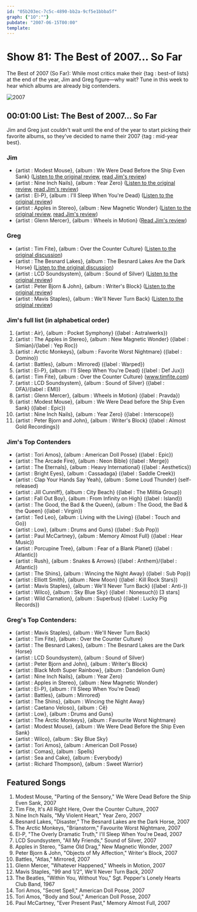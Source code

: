 ```yaml
---
id: "05b203ec-7c5c-4890-bb2a-9cf5e1bbba5f"
graph: {"1O":""}
pubdate: "2007-06-15T00:00"
template: 
---
```






# Show 81: The Best of 2007... So Far

The Best of 2007 (So Far): While most critics make their {tag : best-of lists} at the end of the year, Jim and Greg figure—why wait? Tune in this week to hear which albums are already big contenders.

![2007](https://static.soundopinions.org/images/2007/2007-1.jpg)



## 00:01:00 List: The Best of 2007... So Far

Jim and Greg just couldn't wait until the end of the year to start picking their favorite albums, so they've decided to name their 2007 {tag : mid-year best}.


### Jim

- {artist : Modest Mouse}, {album : We Were Dead Before the Ship Even Sank} ([Listen to the original review](/show/68/), [read Jim's review](http://www.jimdero.com/News2007/ModestMouse.htm))
- {artist : Nine Inch Nails}, {album : Year Zero} ([Listen to the original review](/show/72/), [read Jim's review](http://www.jimdero.com/News2007/Nineinchnails.htm))
- {artist : El-P}, {album : I'll Sleep When You're Dead} ([Listen to the original review](/show/75/))
- {artist : Apples in Stereo}, {album : New Magnetic Wonder} ([Listen to the original review](/show/70/), [read Jim's review](http://www.jimdero.com/News2007/ApplesinStereo.htm))
- {artist : Glenn Mercer}, {album : Wheels in Motion} ([Read Jim's review](http://www.jimdero.com/News2007/SpinControlJune3.htm))


### Greg

- {artist : Tim Fite}, {album : Over the Counter Culture} ([Listen to the original discussion](http://www.soundopinions.com/shownotes/2007/022307/shownotes.html))
- {artist : The Besnard Lakes}, {album : The Besnard Lakes Are the Dark Horse} ([Listen to the original discussion](/show/69/))
- {artist : LCD Soundsystem}, {album : Sound of Silver} ([Listen to the original review](/show/68/))
- {artist : Peter Bjorn & John}, {album : Writer's Block} ([Listen to the original review](/show/65/))
- {artist : Mavis Staples}, {album : We'll Never Turn Back} ([Listen to the original review](/show/75/))


### Jim's full list (in alphabetical order)

1. {artist : Air}, {album : Pocket Symphony} ({label : Astralwerks})
2. {artist : The Apples in Stereo}, {album : New Magnetic Wonder} ({label : Simian}/{label : Yep Roc})
3. {artist : Arctic Monkeys}, {album : Favorite Worst Nightmare} ({label : Domino})
4. {artist : Battles}, {album : Mirrored} ({label : Warped})
5. {artist : El-P}, {album : I'll Sleep When You're Dead} ({label : Def Jux})
6. {artist : Tim Fite}, {album : Over the Counter Culture} (www.timfite.com)
7. {artist : LCD Soundsystem}, {album : Sound of Silver} ({label : DFA}/{label : EMI})
8. {artist : Glenn Mercer}, {album : Wheels in Motion} ({label : Pravda})
9. {artist : Modest Mouse}, {album : We Were Dead before the Ship Even Sank} ({label : Epic})
10. {artist : Nine Inch Nails}, {album : Year Zero} ({label : Interscope})
11. {artist : Peter Bjorn and John}, {album : Writer's Block} ({label : Almost Gold Recordings})


### Jim's Top Contenders

- {artist : Tori Amos}, {album : American Doll Posse} ({label : Epic})
- {artist : The Arcade Fire}, {album : Neon Bible} ({label : Merge})
- {artist : The Eternals}, {album : Heavy International} ({label : Aesthetics})
- {artist : Bright Eyes}, {album : Cassadaga} ({label : Saddle Creek})
- {artist : Clap Your Hands Say Yeah}, {album : Some Loud Thunder} (self-released)
- {artist : Jill Cunniff}, {album : City Beach} ({label : The Militia Group})
- {artist : Fall Out Boy}, {album : From Infinity on High} ({label : Island})
- {artist : The Good, the Bad & the Queen}, {album : The Good, the Bad & the Queen} ({label : Virgin})
- {artist : Ted Leo}, {album : Living with the Living} ({label : Touch and Go})
- {artist : Low}, {album : Drums and Guns} ({label : Sub Pop})
- {artist : Paul McCartney}, {album : Memory Almost Full} ({label : Hear Music})
- {artist : Porcupine Tree}, {album : Fear of a Blank Planet} ({label : Atlantic})
- {artist : Rush}, {album : Snakes & Arrows} ({label : Anthem}/{label : Atlantic})
- {artist : The Shins}, {album : Wincing the Night Away} ({label : Sub Pop})
- {artist : Elliott Smith}, {album : New Moon} ({label : Kill Rock Stars})
- {artist : Mavis Staples}, {album : We'll Never Turn Back} ({label : Anti-})
- {artist : Wilco}, {album : Sky Blue Sky} ({label : Nonesuch}) [3 stars]
- {artist : Wild Carnation}, {album : Superbus} ({label : Lucky Pig Records})


### Greg's Top Contenders:

- {artist : Mavis Staples}, {album : We'll Never Turn Back}
- {artist : Tim Fite}, {album : Over the Counter Culture}
- {artist : The Besnard Lakes}, {album : The Besnard Lakes are the Dark Horse}
- {artist : LCD Soundsystem}, {album : Sound of Silver}
- {artist : Peter Bjorn and John}, {album : Writer's Block}
- {artist : Black Moth Super Rainbow}, {album : Dandelion Gum}
- {artist : Nine Inch Nails}, {album : Year Zero}
- {artist : Apples in Stereo}, {album : New Magnetic Wonder}
- {artist : El-P}, {album : I'll Sleep When You're Dead}
- {artist : Battles}, {album : Mirrored}
- {artist : The Shins}, {album : Wincing the Night Away}
- {artist : Caetano Veloso}, {album : Cê}
- {artist : Low}, {album : Drums and Guns}
- {artist : The Arctic Monkeys}, {album : Favourite Worst Nightmare}
- {artist : Modest Mouse}, {album : We Were Dead Before the Ship Even Sank}
- {artist : Wilco}, {album : Sky Blue Sky}
- {artist : Tori Amos}, {album : American Doll Posse}
- {artist : Comas}, {album : Spells}
- {artist : Sea and Cake}, {album : Everybody}
- {artist : Richard Thompson}, {album : Sweet Warrior}



## Featured Songs

1. Modest Mouse, "Parting of the Sensory," We Were Dead Before the Ship Even Sank, 2007
2. Tim Fite, It's All Right Here, Over the Counter Culture, 2007
3. Nine Inch Nails, "My Violent Heart," Year Zero, 2007
4. Besnard Lakes, "Disaster," The Besnard Lakes are the Dark Horse, 2007
5. The Arctic Monkeys, "Brianstorm," Favourite Worst Nightmare, 2007
6. El-P, "The Overly Dramatic Truth," I'll Sleep When You're Dead, 2007
7. LCD Soundsystem, "All My Friends," Sound of Silver, 2007
8. Apples in Stereo, "Same Old Drag," New Magnetic Wonder, 2007
9. Peter Bjorn & John, "Objects of My Affection," Writer's Block, 2007
10. Battles, "Atlas," Mirrored, 2007
11. Glenn Mercer, "Whatever Happened," Wheels in Motion, 2007
12. Mavis Staples, "99 and 1/2", We'll Never Turn Back, 2007
13. The Beatles, "Within You, Without You," Sgt. Pepper's Lonely Hearts Club Band, 1967
14. Tori Amos, "Secret Spell," American Doll Posse, 2007
15. Tori Amos, "Body and Soul," American Doll Posse, 2007
16. Paul McCartney, "Ever Present Past," Memory Almost Full, 2007
